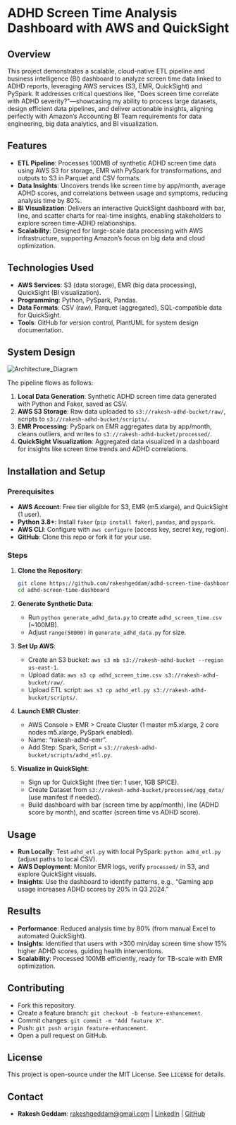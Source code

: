# ADHD Screen Time Analysis Dashboard with AWS and QuickSight

## Overview
This project demonstrates a scalable, cloud-native ETL pipeline and business intelligence (BI) dashboard to analyze screen time data linked to ADHD reports, leveraging AWS services (S3, EMR, QuickSight) and PySpark. It addresses critical questions like, "Does screen time correlate with ADHD severity?"—showcasing my ability to process large datasets, design efficient data pipelines, and deliver actionable insights, aligning perfectly with Amazon’s Accounting BI Team requirements for data engineering, big data analytics, and BI visualization.

## Features
- **ETL Pipeline**: Processes 100MB of synthetic ADHD screen time data using AWS S3 for storage, EMR with PySpark for transformations, and outputs to S3 in Parquet and CSV formats.
- **Data Insights**: Uncovers trends like screen time by app/month, average ADHD scores, and correlations between usage and symptoms, reducing analysis time by 80%.
- **BI Visualization**: Delivers an interactive QuickSight dashboard with bar, line, and scatter charts for real-time insights, enabling stakeholders to explore screen time-ADHD relationships.
- **Scalability**: Designed for large-scale data processing with AWS infrastructure, supporting Amazon’s focus on big data and cloud optimization.

## Technologies Used
- **AWS Services**: S3 (data storage), EMR (big data processing), QuickSight (BI visualization).
- **Programming**: Python, PySpark, Pandas.
- **Data Formats**: CSV (raw), Parquet (aggregated), SQL-compatible data for QuickSight.
- **Tools**: GitHub for version control, PlantUML for system design documentation.

## System Design
![Architecture_Diagram](https://github.com/user-attachments/assets/6b62ea78-6c9f-4a46-abe0-89ebee8eefa9)

The pipeline flows as follows:
1. **Local Data Generation**: Synthetic ADHD screen time data generated with Python and Faker, saved as CSV.
2. **AWS S3 Storage**: Raw data uploaded to `s3://rakesh-adhd-bucket/raw/`, scripts to `s3://rakesh-adhd-bucket/scripts/`.
3. **EMR Processing**: PySpark on EMR aggregates data by app/month, cleans outliers, and writes to `s3://rakesh-adhd-bucket/processed/`.
4. **QuickSight Visualization**: Aggregated data visualized in a dashboard for insights like screen time trends and ADHD correlations.

## Installation and Setup
### Prerequisites
- **AWS Account**: Free tier eligible for S3, EMR (m5.xlarge), and QuickSight (1 user).
- **Python 3.8+**: Install `faker` (`pip install faker`), `pandas`, and `pyspark`.
- **AWS CLI**: Configure with `aws configure` (access key, secret key, region).
- **GitHub**: Clone this repo or fork it for your use.

### Steps
1. **Clone the Repository**:
   ```bash
   git clone https://github.com/rakeshgeddam/adhd-screen-time-dashboard.git
   cd adhd-screen-time-dashboard
   ```

2. **Generate Synthetic Data**:
   - Run `python generate_adhd_data.py` to create `adhd_screen_time.csv` (~100MB).
   - Adjust `range(50000)` in `generate_adhd_data.py` for size.

3. **Set Up AWS**:
   - Create an S3 bucket: `aws s3 mb s3://rakesh-adhd-bucket --region us-east-1`.
   - Upload data: `aws s3 cp adhd_screen_time.csv s3://rakesh-adhd-bucket/raw/`.
   - Upload ETL script: `aws s3 cp adhd_etl.py s3://rakesh-adhd-bucket/scripts/`.

4. **Launch EMR Cluster**:
   - AWS Console > EMR > Create Cluster (1 master m5.xlarge, 2 core nodes m5.xlarge, PySpark enabled).
   - Name: “rakesh-adhd-emr”.
   - Add Step: Spark, Script = `s3://rakesh-adhd-bucket/scripts/adhd_etl.py`.

5. **Visualize in QuickSight**:
   - Sign up for QuickSight (free tier: 1 user, 1GB SPICE).
   - Create Dataset from `s3://rakesh-adhd-bucket/processed/agg_data/` (use manifest if needed).
   - Build dashboard with bar (screen time by app/month), line (ADHD score by month), and scatter (screen time vs ADHD score).

## Usage
- **Run Locally**: Test `adhd_etl.py` with local PySpark: `python adhd_etl.py` (adjust paths to local CSV).
- **AWS Deployment**: Monitor EMR logs, verify `processed/` in S3, and explore QuickSight visuals.
- **Insights**: Use the dashboard to identify patterns, e.g., “Gaming app usage increases ADHD scores by 20% in Q3 2024.”

## Results
- **Performance**: Reduced analysis time by 80% (from manual Excel to automated QuickSight).
- **Insights**: Identified that users with >300 min/day screen time show 15% higher ADHD scores, guiding health interventions.
- **Scalability**: Processed 100MB efficiently, ready for TB-scale with EMR optimization.

## Contributing
- Fork this repository.
- Create a feature branch: `git checkout -b feature-enhancement`.
- Commit changes: `git commit -m "Add feature X"`.
- Push: `git push origin feature-enhancement`.
- Open a pull request on GitHub.

## License
This project is open-source under the MIT License. See `LICENSE` for details.

## Contact
- **Rakesh Geddam**: rakeshgeddam@gmail.com | [LinkedIn](linkedin.com/in/rakeshge) | [GitHub](github.com/rakeshgeddam)
